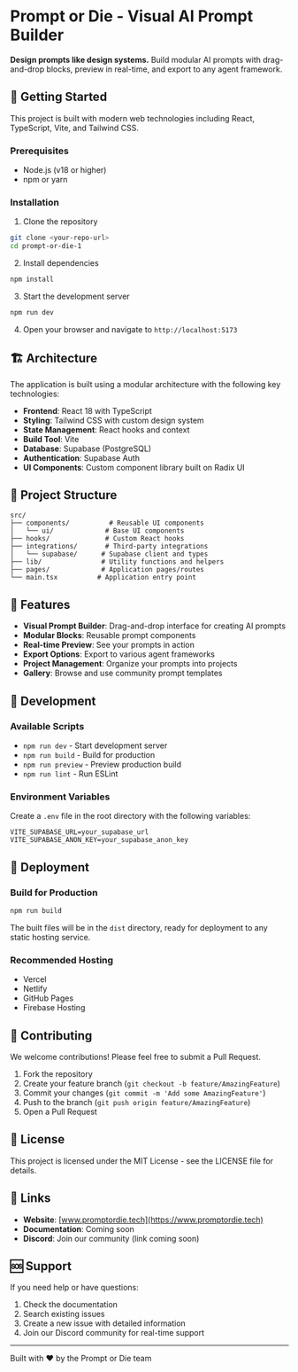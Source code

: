 # Prompt or Die - Visual AI Prompt Builder

**Design prompts like design systems.** Build modular AI prompts with drag-and-drop blocks, preview in real-time, and export to any agent framework.

## 🚀 Getting Started

This project is built with modern web technologies including React, TypeScript, Vite, and Tailwind CSS.

### Prerequisites

- Node.js (v18 or higher)
- npm or yarn

### Installation

1. Clone the repository

```bash
git clone <your-repo-url>
cd prompt-or-die-1
```

2. Install dependencies

```bash
npm install
```

3. Start the development server

```bash
npm run dev
```

4. Open your browser and navigate to `http://localhost:5173`

## 🏗️ Architecture

The application is built using a modular architecture with the following key technologies:

- **Frontend**: React 18 with TypeScript
- **Styling**: Tailwind CSS with custom design system
- **State Management**: React hooks and context
- **Build Tool**: Vite
- **Database**: Supabase (PostgreSQL)
- **Authentication**: Supabase Auth
- **UI Components**: Custom component library built on Radix UI

## 📁 Project Structure

```
src/
├── components/          # Reusable UI components
│   └── ui/             # Base UI components
├── hooks/              # Custom React hooks
├── integrations/       # Third-party integrations
│   └── supabase/      # Supabase client and types
├── lib/               # Utility functions and helpers
├── pages/             # Application pages/routes
└── main.tsx          # Application entry point
```

## 🎨 Features

- **Visual Prompt Builder**: Drag-and-drop interface for creating AI prompts
- **Modular Blocks**: Reusable prompt components
- **Real-time Preview**: See your prompts in action
- **Export Options**: Export to various agent frameworks
- **Project Management**: Organize your prompts into projects
- **Gallery**: Browse and use community prompt templates

## 🔧 Development

### Available Scripts

- `npm run dev` - Start development server
- `npm run build` - Build for production
- `npm run preview` - Preview production build
- `npm run lint` - Run ESLint

### Environment Variables

Create a `.env` file in the root directory with the following variables:

```
VITE_SUPABASE_URL=your_supabase_url
VITE_SUPABASE_ANON_KEY=your_supabase_anon_key
```

## 🚀 Deployment

### Build for Production

```bash
npm run build
```

The built files will be in the `dist` directory, ready for deployment to any static hosting service.

### Recommended Hosting

- Vercel
- Netlify
- GitHub Pages
- Firebase Hosting

## 🤝 Contributing

We welcome contributions! Please feel free to submit a Pull Request.

1. Fork the repository
2. Create your feature branch (`git checkout -b feature/AmazingFeature`)
3. Commit your changes (`git commit -m 'Add some AmazingFeature'`)
4. Push to the branch (`git push origin feature/AmazingFeature`)
5. Open a Pull Request

## 📄 License

This project is licensed under the MIT License - see the LICENSE file for details.

## 🔗 Links

- **Website**: [www.promptordie.tech](https://www.promptordie.tech)
- **Documentation**: Coming soon
- **Discord**: Join our community (link coming soon)

## 🆘 Support

If you need help or have questions:

1. Check the documentation
2. Search existing issues
3. Create a new issue with detailed information
4. Join our Discord community for real-time support

---

Built with ❤️ by the Prompt or Die team
